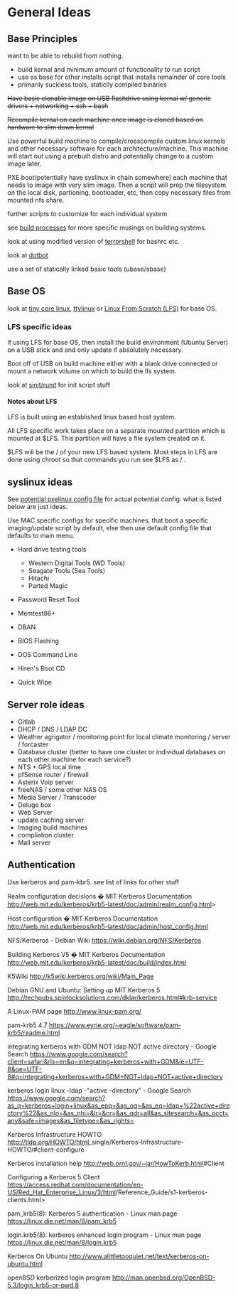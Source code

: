 # General Ideas

## Base Principles

want to be able to rebuild from nothing.

-   build kernal and minimum amount of functionality to run script
-   use as base for other installs script that installs remainder of core tools
-   primarily suckless tools, staticlly compiled binaries

~~Have basic clonable image on USB flashdrive using kernal w/ generic drivers +
networking + ssh + bash~~

~~Recompile kernal on each machine once image is cloned based on hardware to
slim down kernal~~

Use powerful build machine to compile/crosscompile custom linux kernels and
other necessary software for each architecture/machine. This machine will start
out using a prebuilt distro and potentially change to a custom image later.

PXE boot(potentially have syslinux in chain somewhere) each machine that needs
to image with very slim image. Then a script will prep the filesystem on the
local disk, partioning, bootloader, etc, then copy necessary files from mounted
nfs share.

further scripts to customize for each individual system

see [build processes](./build-processes.md) for more specific musings on
building systems.

look at using modified version of
[terrorshell](http://www.github.com/sww1235/terrorshell) for bashrc etc.

look at [dotbot](https://github.com/anishathalye/dotbot)

use a set of statically linked basic tools (ubase/sbase)

## Base OS

look at [tiny core linux](http://tinycorelinux.net/concepts.html),
[ttylinux](http://freecode.com/projects/ttylinux/) or
[Linux From Scratch (LFS)](http://www.linuxfromscratch.org/lfs/view/stable/index.html)
for base OS.

### LFS specific ideas

if using LFS for base OS, then install the build environment (Ubuntu Server) on
a USB stick and and only update if absolutely necessary.

Boot off of USB on build machine either with a blank drive connected or mount a
network volume on which to build the lfs system.

look at [sinit/runit](https://github.com/inthecloud247/runit-for-lfs) for init
script stuff

#### Notes about LFS

LFS is built using an established linux based host system.

All LFS specific work takes place on a separate mounted partition which is
mounted at $LFS. This partition will have a file system created on it.

$LFS will be the / of your new LFS based system. Most steps in LFS are done
using chroot so that commands you run see $LFS as / .

## syslinux ideas

See [potential pxelinux config file](./default) for actual potential
config. what is listed below are just ideas.

Use MAC specific configs for specific machines, that boot a specific
imaging/update script by default, else then use default config file that
defaults to main menu.

-   Hard drive testing tools

    -   Western Digital Tools (WD Tools)
    -   Seagate Tools (Sea Tools)
    -   Hitachi
    -   Parted Magic

-   Password Reset Tool

-   Memtest86+

-   DBAN

-   BIOS Flashing

-   DOS Command Line

-   Hiren's Boot CD

-   Quick Wipe

## Server role ideas

-   Gitlab
-   DHCP / DNS / LDAP DC
-   Weather agrigator / monitoring point for local climate monitoring / server / forcaster
-   Database cluster (better to have one cluster or individual databases on each other machine for each service?)
-   NTS + GPS local time
-   pfSense router / firewall
-   Asterix Voip server
-   freeNAS / some other NAS OS
-   Media Server / Transcoder
-   Deluge box
-   Web Server
-   update caching server
-   Imaging build machines
-   compliation cluster
-   Mail server

## Authentication

Use kerberos and pam-kbr5. see list of links for other stuff

Realm configuration decisions � MIT Kerberos Documentation
<http://web.mit.edu/kerberos/krb5-latest/doc/admin/realm_config.html>>


Host configuration � MIT Kerberos Documentation
<http://web.mit.edu/kerberos/krb5-latest/doc/admin/host_config.html>


NFS/Kerberos - Debian Wiki
<https://wiki.debian.org/NFS/Kerberos>


Building Kerberos V5 � MIT Kerberos Documentation
<http://web.mit.edu/kerberos/krb5-latest/doc/build/index.html>


K5Wiki
<http://k5wiki.kerberos.org/wiki/Main_Page>


Debian GNU and Ubuntu: Setting up MIT Kerberos 5
<http://techpubs.spinlocksolutions.com/dklar/kerberos.html#krb-service>


A Linux-PAM page
<http://www.linux-pam.org/>


pam-krb5 4.7
<https://www.eyrie.org/~eagle/software/pam-krb5/readme.html>


integrating kerberos with GDM NOT ldap NOT active directory - Google Search
<https://www.google.com/search?client=safari&rls=en&q=integrating+kerberos+with+GDM&ie=UTF-8&oe=UTF-8#q=integrating+kerberos+with+GDM+NOT+ldap+NOT+active+directory>


kerberos login linux -ldap -"active -directory" - Google Search
<https://www.google.com/search?as_q=kerberos+login+linux&as_epq=&as_oq=&as_eq=ldap+%22active+directory%22&as_nlo=&as_nhi=&lr=&cr=&as_qdr=all&as_sitesearch=&as_occt=any&safe=images&as_filetype=&as_rights=>


Kerberos Infrastructure HOWTO
<http://tldp.org/HOWTO/html>_single/Kerberos-Infrastructure-HOWTO/#client-configure


Kerberos installation help
<http://web.ornl.gov/~jar/HowToKerb.html>#Client


Configuring a Kerberos 5 Client
<https://access.redhat.com/documentation/en-US/Red_Hat_Enterprise_Linux/3/html>/Reference_Guide/s1-kerberos-clients.html>


pam_krb5(8): Kerberos 5 authentication - Linux man page
<https://linux.die.net/man/8/pam_krb5>


login.krb5(8): kerberos enhanced login program - Linux man page
<https://linux.die.net/man/8/login.krb5>


Kerberos On Ubuntu
<http://www.alittletooquiet.net/text/kerberos-on-ubuntu.html>

openBSD kerberized login program
<http://man.openbsd.org/OpenBSD-5.3/login_krb5-or-pwd.8>
